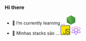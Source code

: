 ### Hi there 
- 🌱 I’m currently learning ... ![Icon Node!](/assets/node-js.png)
-  🔭 Minhas stacks são ... ![Icon JavaScript!](/assets/js.png) ![Icon React!](/assets/physics.png) 
<!--
**bruno-gonzalez/bruno-gonzalez** is a ✨ _special_ ✨ repository because its `README.md` (this file) appears on your GitHub profile.

Here are some ideas to get you started:

- 🔭 I’m currently working on ...
- 🌱 I’m currently learning ...
- 👯 I’m looking to collaborate on ...
- 🤔 I’m looking for help with ...
- 💬 Ask me about ...
- 📫 How to reach me: ...
- 😄 Pronouns: ...
- ⚡ Fun fact: ...
-->
